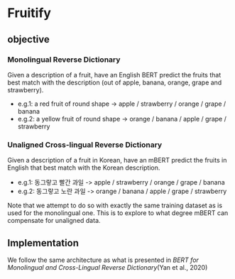 # Fruitify

## objective
### Monolingual Reverse Dictionary
Given a description of a fruit, have an English BERT predict the fruits that best match with the description (out of apple, banana, orange, grape and strawberry).
- e.g.1: a red fruit of round shape -> apple / strawberry / orange / grape / banana
- e.g.2: a yellow fruit of round shape  -> orange / banana / apple / grape / strawberry


### Unaligned Cross-lingual Reverse Dictionary
Given a description of a fruit in Korean, have an mBERT predict the fruits in English that best match with the Korean description.
- e.g.1: 동그랗고 빨간 과일 -> apple / strawberry / orange / grape / banana
- e.g.2: 동그랗고 노란 과일 -> orange / banana / apple / grape / strawberry

Note that we attempt to do so with exactly the same training dataset as is used for the monolingual one. This is to explore to what degree mBERT can compensate for unaligned data. 


## Implementation
We follow the same architecture as what is presented in *BERT for Monolingual and Cross-Lingual Reverse Dictionary*(Yan et al., 2020)
